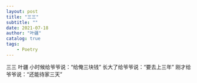 ```yaml
---
layout: post
title: "三三"
subtitle: ""
date: 2021-07-18
author: "叶疆"
catalog: true
tags: 
    - Poetry
---
```

三三
叶疆
小时候给爷爷说：“给俺三块钱”
长大了给爷爷说：“要去上三年”
刚才给爷爷说：“还能待家三天”